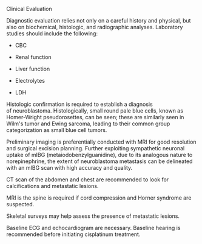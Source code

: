 Clinical Evaluation

Diagnostic evaluation relies not only on a careful history and physical, but also on biochemical, histologic, and radiographic analyses. Laboratory studies should include the following:

- CBC

- Renal function

- Liver function

- Electrolytes

- LDH

Histologic confirmation is required to establish a diagnosis of neuroblastoma. Histologically, small round pale blue cells, known as Homer-Wright pseudorosettes, can be seen; these are similarly seen in Wilm's tumor and Ewing sarcoma, leading to their common group categorization as small blue cell tumors.

Preliminary imaging is preferentially conducted with MRI for good resolution and surgical excision planning. Further exploiting sympathetic neuronal uptake of mIBG (metaiodobenzylguanidine), due to its analogous nature to norepinephrine, the extent of neuroblastoma metastasis can be delineated with an mIBG scan with high accuracy and quality.

CT scan of the abdomen and chest are recommended to look for calcifications and metastatic lesions.

MRI is the spine is required if cord compression and Horner syndrome are suspected.

Skeletal surveys may help assess the presence of metastatic lesions.

Baseline ECG and echocardiogram are necessary. Baseline hearing is recommended before initiating cisplatinum treatment.